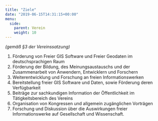 ```yaml
---
title: "Ziele"
date: "2019-06-15T14:31:15+00:00"
menu:
  side:
    parent: Verein
    weight: 10
---
```


_(gemäß §3 der Vereinssatzung)_

1. Förderung von Freier GIS Software und Freier Geodaten im deutschsprachigen Raum
2. Förderung der Bildung, des Meinungsaustauschs und der Zusammenarbeit von Anwendern, Entwicklern und Forschern
3. Weiterentwicklung und Forschung an freien Informationswerken 
4. Bereitstellung freier GIS Software und Daten, sowie Förderung deren Verfügbarkeit
5. Beiträge zur sachkundigen Information der Öffentlichkeit im Tätigkeitsbereich des Vereins
6. Organisation von Kongressen und allgemein zugänglichen Vorträgen
7. Forschung und Diskussion über die Auswirkungen freier Informationswerke auf Gesellschaft und Wissenschaft.  
